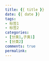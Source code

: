 ```yaml
---
title: {{ title }}
date: {{ date }}
tags:
- 标签1
- 标签2
categories:
- [分类1,子类1]
- [分类2]
comments: true
permalink:
---
```

